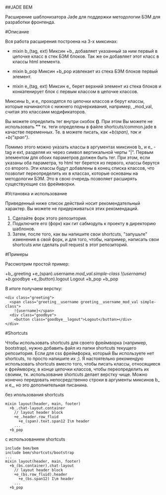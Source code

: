 ##JADE BEM

Расширение шаблонизатора Jade для поддержки методологии БЭМ для разработки фронтенда.

#Описание

Вся работа расширения построена на 3-х миксинах:

* mixin b_(tag, ext)
  Миксин +b_ добавляет указанный за ним первый в цепочке класс в стек БЭМ блоков.
  Так же он добавляет этот класс в классы html элемента.

* mixin b_pop
  Миксин +b_pop извлекает из стека БЭМ блоков первый элемент.

* mixin e_(tag, ext)
  Миксин e_ берет верхний элемент из стека блоков и конкатенирует блок с первым классом
  в цепочке классов.

Миксины b_ и e_ проходятся по цепочки классов и берут классы, которые начинаются с
нижнего подчеркивания, например, _mod_val, считая это классами модификаторов.

Вы можете определить тег внутри скобок __()__. При этом Вы можете не использовать __""__
тк. теги определены в файле shortcuts/common.jade в качастве переменных. Те. в можете писать,
как __+b_(span)__, так и __+b_("span")__.

Помимо этого можно указать классы в аргументах миксинов b_ и e_ - tag и ext, разделяя их
через символ вертикальной черты "|". Первым элементом для обоих параметров должен быть тег.
При этом, если указаны оба параметра, то html тег берется из первого,
классы берутся со второго. Эти классы будут добавлены в конец списка классов,
что позволит переопределить их в классах, которые основаны на методологии БЭМ. Это в свою
очередь позволяет расширять существующие css фреймворки.


#Установка и использование

Приведенный ниже список действий носит рекомендательный характер.
Вы можете не придерживаться этих рекомендаций.

1. Сделайте форк этого репозитория.
2. Подключите его (форк) как гит сабмодуль к проекту в директорию шаблонов.
3. Затем, после того, как вы напишите свои shortcuts, "запушьте" изменения в свой форк, и
для того, чтобы, например, написать свои shortcuts или сделать pull request в этот репозиторий.


#Примеры

Рассмотрим простой пример:

  +b_.greeting
    +e_(span).username._mod_val.simple-class !{username}
    +b_.goodbye
      +e_(button).logout Logout
    +b_pop
  +b_pop

В итоге получаем верстку:

    <div class="greeting">
      <span class="greeting__username greeting__username_mod_val simple-class">
        !{username}</span>
      <div class="goodbye">
        <button class="goodbye__logout">Logout</button></div>
    </div>



#Shortcuts

Чтобы использовать shortcuts для своего фреймворка (например, bootstrap), нужно добавить файл
из папки shortcuts текущего репозитория. Если для css фреймфорка, который Вы используете нет shortcuts,
то просто напишите их ;). Я настоятельно рекомендую использовать shortcuts вместо того, чтобы писать
классы, относящиеся к фреймворку, в конце цепочки классов, чтобы переопределить их своими,
тк. использование shortcuts делает верстку чище. Можно конечно передовать непосредственно строки
в аргументы миксинов b_ и e_, но это дополнительная писанина.

без ипользования shortcuts

    mixin layout(header, main, footer)
      +b_.chat-layout.container
        // layout header block
        +e_.header.row_fluid
          +e_(span).text.span12 I\m header
        ...
      +b_pop

с использованием shortcuts

    include bem/bem
    include bem/shortcuts/bootstrap
    ...
    mixin layout(header, main, footer)
      +b_(bs.container).chat-layout
        // layout header block
        +e_(bs.row_fluid).header
          +e_(bs.span12) I\m header
        ...
      +b_pop

